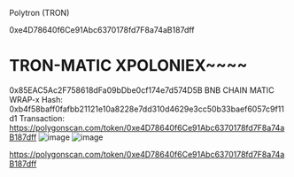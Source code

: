 
Polytron (TRON)

0xe4D78640f6Ce91Abc6370178fd7F8a74aB187dff

# TRON-MATIC XPOLONIEX~~~~
 0x85EAC5Ac2F758618dFa09bDbe0cf174e7d574D5B
BNB CHAIN MATIC WRAP-x
Hash: 0xb4f58baff0fafbb21121e10a8228e7dd310d4629e3cc50b33baef6057c9f11d1
Transaction: https://polygonscan.com/token/0xe4D78640f6Ce91Abc6370178fd7F8a74aB187dff
![image](https://user-images.githubusercontent.com/106925214/184560438-0ecb6986-0dcd-42b4-8e66-79e436ed7473.png)
![image](https://user-images.githubusercontent.com/106925214/184560457-6064e68e-a7f5-4ab4-851b-0ac640ebe9f7.png)

https://polygonscan.com/token/0xe4D78640f6Ce91Abc6370178fd7F8a74aB187dff
